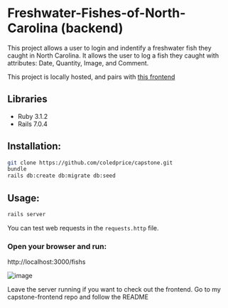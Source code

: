 # Freshwater-Fishes-of-North-Carolina (backend)

This project allows a user to login and indentify a freshwater fish they caught in North Carolina.  It allows the user to log a fish they caught with attributes: Date, Quantity, Image, and Comment.


This project is locally hosted, and pairs with [this frontend](https://github.com/coledprice/capstone-frontend)

## Libraries
<ul>
<li>Ruby 3.1.2</li>
<li>Rails 7.0.4</li>
</ul>

## Installation:
```bash
git clone https://github.com/coledprice/capstone.git
bundle
rails db:create db:migrate db:seed
```

## Usage:
```bash
rails server
```
You can test web requests in the `requests.http` file.

### Open your browser and run:
http://localhost:3000/fishs

![image](https://user-images.githubusercontent.com/116182313/215846024-e61b7859-98bf-4a41-bd6b-3986b5499ed6.png)

Leave the server running if you want to check out the frontend. Go to my capstone-frontend repo and follow the README

